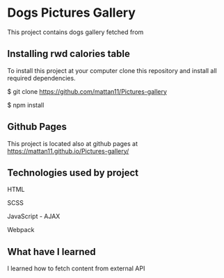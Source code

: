 # Dogs Pictures Gallery
This project contains dogs gallery fetched from

## Installing rwd calories table
To install this project at your computer clone this repository and install all required dependencies.

$ git clone https://github.com/mattan11/Pictures-gallery

$ npm install

## Github Pages
This project is located also at github pages at https://mattan11.github.io/Pictures-gallery/

## Technologies used by project
HTML

SCSS

JavaScript - AJAX

Webpack

## What have I learned
I learned how to fetch content from external API
